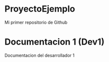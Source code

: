 # ProyectoEjemplo
Mi primer repositorio de Github

# Documentacion 1 (Dev1)
Documentacion del desarrollador 1